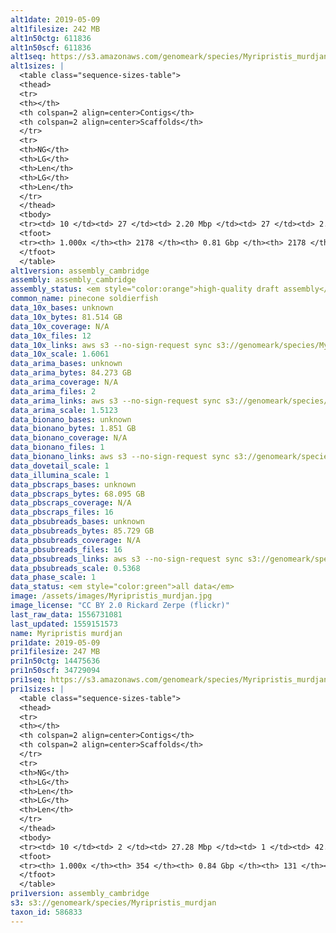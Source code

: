 ```yaml
---
alt1date: 2019-05-09
alt1filesize: 242 MB
alt1n50ctg: 611836
alt1n50scf: 611836
alt1seq: https://s3.amazonaws.com/genomeark/species/Myripristis_murdjan/fMyrMur1/assembly_cambridge/fMyrMur1.alt.asm.20190509.fasta.gz
alt1sizes: |
  <table class="sequence-sizes-table">
  <thead>
  <tr>
  <th></th>
  <th colspan=2 align=center>Contigs</th>
  <th colspan=2 align=center>Scaffolds</th>
  </tr>
  <tr>
  <th>NG</th>
  <th>LG</th>
  <th>Len</th>
  <th>LG</th>
  <th>Len</th>
  </tr>
  </thead>
  <tbody>
  <tr><td> 10 </td><td> 27 </td><td> 2.20 Mbp </td><td> 27 </td><td> 2.20 Mbp </td></tr>  <tr><td> 20 </td><td> 74 </td><td> 1.38 Mbp </td><td> 74 </td><td> 1.38 Mbp </td></tr>  <tr><td> 30 </td><td> 142 </td><td> 1.03 Mbp </td><td> 142 </td><td> 1.03 Mbp </td></tr>  <tr><td> 40 </td><td> 233 </td><td> 0.79 Mbp </td><td> 233 </td><td> 0.79 Mbp </td></tr>  <tr style="background-color:#cccccc;"><td> 50 </td><td> 350 </td><td> 0.61 Mbp </td><td> 350 </td><td> 0.61 Mbp </td></tr>  <tr><td> 60 </td><td> 502 </td><td> 0.49 Mbp </td><td> 502 </td><td> 0.49 Mbp </td></tr>  <tr><td> 70 </td><td> 686 </td><td> 0.39 Mbp </td><td> 686 </td><td> 0.39 Mbp </td></tr>  <tr><td> 80 </td><td> 924 </td><td> 0.29 Mbp </td><td> 924 </td><td> 0.29 Mbp </td></tr>  <tr><td> 90 </td><td> 1275 </td><td> 0.18 Mbp </td><td> 1275 </td><td> 0.18 Mbp </td></tr>  <tr><td> 100 </td><td> 2177 </td><td> 810  bp </td><td> 2177 </td><td> 810  bp </td></tr>  </tbody>
  <tfoot>
  <tr><th> 1.000x </th><th> 2178 </th><th> 0.81 Gbp </th><th> 2178 </th><th> 0.81 Gbp </th></tr>
  </tfoot>
  </table>
alt1version: assembly_cambridge
assembly: assembly_cambridge
assembly_status: <em style="color:orange">high-quality draft assembly</em>
common_name: pinecone soldierfish
data_10x_bases: unknown
data_10x_bytes: 81.514 GB
data_10x_coverage: N/A
data_10x_files: 12
data_10x_links: aws s3 --no-sign-request sync s3://genomeark/species/Myripristis_murdjan/fMyrMur1/genomic_data/10x/ .<br>
data_10x_scale: 1.6061
data_arima_bases: unknown
data_arima_bytes: 84.273 GB
data_arima_coverage: N/A
data_arima_files: 2
data_arima_links: aws s3 --no-sign-request sync s3://genomeark/species/Myripristis_murdjan/fMyrMur1/genomic_data/arima/ .<br>
data_arima_scale: 1.5123
data_bionano_bases: unknown
data_bionano_bytes: 1.851 GB
data_bionano_coverage: N/A
data_bionano_files: 1
data_bionano_links: aws s3 --no-sign-request sync s3://genomeark/species/Myripristis_murdjan/fMyrMur1/genomic_data/bionano/ .<br>
data_dovetail_scale: 1
data_illumina_scale: 1
data_pbscraps_bases: unknown
data_pbscraps_bytes: 68.095 GB
data_pbscraps_coverage: N/A
data_pbscraps_files: 16
data_pbsubreads_bases: unknown
data_pbsubreads_bytes: 85.729 GB
data_pbsubreads_coverage: N/A
data_pbsubreads_files: 16
data_pbsubreads_links: aws s3 --no-sign-request sync s3://genomeark/species/Myripristis_murdjan/fMyrMur1/genomic_data/pacbio/ . --exclude "*scraps.bam*"<br>
data_pbsubreads_scale: 0.5368
data_phase_scale: 1
data_status: <em style="color:green">all data</em>
image: /assets/images/Myripristis_murdjan.jpg
image_license: "CC BY 2.0 Rickard Zerpe (flickr)"
last_raw_data: 1556731081
last_updated: 1559151573
name: Myripristis murdjan
pri1date: 2019-05-09
pri1filesize: 247 MB
pri1n50ctg: 14475636
pri1n50scf: 34729094
pri1seq: https://s3.amazonaws.com/genomeark/species/Myripristis_murdjan/fMyrMur1/assembly_cambridge/fMyrMur1.pri.asm.20190509.fasta.gz
pri1sizes: |
  <table class="sequence-sizes-table">
  <thead>
  <tr>
  <th></th>
  <th colspan=2 align=center>Contigs</th>
  <th colspan=2 align=center>Scaffolds</th>
  </tr>
  <tr>
  <th>NG</th>
  <th>LG</th>
  <th>Len</th>
  <th>LG</th>
  <th>Len</th>
  </tr>
  </thead>
  <tbody>
  <tr><td> 10 </td><td> 2 </td><td> 27.28 Mbp </td><td> 1 </td><td> 42.76 Mbp </td></tr>  <tr><td> 20 </td><td> 6 </td><td> 24.31 Mbp </td><td> 3 </td><td> 37.83 Mbp </td></tr>  <tr><td> 30 </td><td> 9 </td><td> 20.03 Mbp </td><td> 5 </td><td> 36.61 Mbp </td></tr>  <tr><td> 40 </td><td> 14 </td><td> 17.27 Mbp </td><td> 8 </td><td> 34.95 Mbp </td></tr>  <tr style="background-color:#cccccc;"><td> 50 </td><td> 19 </td><td style="background-color:#88ff88;"> 14.48 Mbp </td><td> 10 </td><td style="background-color:#88ff88;"> 34.73 Mbp </td></tr>  <tr><td> 60 </td><td> 27 </td><td> 8.34 Mbp </td><td> 13 </td><td> 31.81 Mbp </td></tr>  <tr><td> 70 </td><td> 39 </td><td> 5.79 Mbp </td><td> 16 </td><td> 29.06 Mbp </td></tr>  <tr><td> 80 </td><td> 58 </td><td> 3.71 Mbp </td><td> 19 </td><td> 26.26 Mbp </td></tr>  <tr><td> 90 </td><td> 89 </td><td> 1.79 Mbp </td><td> 22 </td><td> 20.77 Mbp </td></tr>  <tr><td> 100 </td><td> 353 </td><td> 862  bp </td><td> 130 </td><td> 862  bp </td></tr>  </tbody>
  <tfoot>
  <tr><th> 1.000x </th><th> 354 </th><th> 0.84 Gbp </th><th> 131 </th><th> 0.85 Gbp </th></tr>
  </tfoot>
  </table>
pri1version: assembly_cambridge
s3: s3://genomeark/species/Myripristis_murdjan
taxon_id: 586833
---
```

